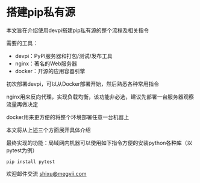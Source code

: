 # 搭建pip私有源

本文旨在介绍使用devpi搭建pip私有源的整个流程及相关指令

需要的工具：

* devpi：PyPI服务器和打包/测试/发布工具
* nginx：著名的Web服务器
* docker：开源的应用容器引擎

初次部署devpi，可以从Docker部署开始，然后熟悉各种常用指令

nginx用来反向代理，实现负载均衡，该功能非必选，建议先部署一台服务器观察流量再做决定

docker用来更方便的将整个环境部署任意一台机器上

本文将从上述三个方面展开具体介绍

最终实现的功能：局域网内机器可以使用如下指令方便的安装python各种库（以pytest为例）

```
pip install pytest
```

欢迎邮件交流 shixu@megvii.com

